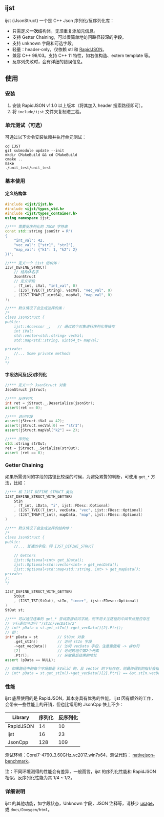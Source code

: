 ## ijst

ijst (iJsonStruct) 一个是 C++ Json 序列化/反序列化库：

- 只需定义**一次**结构体，无须重复添加元信息。
- 支持 Getter Chaining，可以很简单地访问路径较深的字段。
- 支持 unknown 字段和可选字段。
- 轻量：header-only，仅依赖 stl 和 [RapidJSON](https://github.com/Tencent/rapidjson)。
- 兼容 C++ 98/03。支持 C++ 11 特性，如右值构造、extern template 等。
- 反序列失败时，会有详细的错误信息。

## 使用
### 安装
1. 安装 RapidJSON v1.1.0 以上版本（将其加入 header 搜索路径即可）。
2. 将 `include/ijst` 文件夹复制进工程。

### 单元测试（可选）
可通过以下命令安装依赖并执行单元测试：

```shell
cd IJST
git submodule update --init
mkdir CMakeBuild && cd CMakeBuild
cmake ..
make
./unit_test/unit_test
```

### 基本使用

#### 定义结构体
```cpp
#include <ijst/ijst.h>
#include <ijst/types_std.h>
#include <ijst/types_container.h>
using namespace ijst;

//*** 需要反序列化的 JSON 字符串
const std::string jsonStr = R"(
{
    "int_val": 42, 
    "vec_val": ["str1", "str2"], 
    "map_val": {"k1": 1, "k2": 2}
})";

//*** 定义一个 ijst 结构体：
IJST_DEFINE_STRUCT(
    // 结构体名字
    JsonStruct
    // 定义字段
    , (T_int, iVal, "int_val", 0)  
    , (IJST_TVEC(T_string), vecVal, "vec_val", 0)
    , (IJST_TMAP(T_uint64), mapVal, "map_val", 0)
);

//*** 默认情况下会生成这样的类：
/*
class JsonStruct {
public:
    ijst::Accessor _;   // 通过这个对象进行序列化等操作
    int iVal; 
    std::vector<std::string> vecVal; 
    std::map<std::string, uint64_t> mapVal; 

private:
    //... Some private methods
};
*/
```

#### 字段访问及(反)序列化
```cpp
//*** 定义一个 JsonStruct 对象
JsonStruct jStruct;

//*** 反序列化
int ret = jStruct._.Deserialize(jsonStr);
assert(ret == 0);

//*** 访问字段
assert(jStruct.iVal == 42);
assert(jStruct.vecVal[0] == "str1");
assert(jStruct.mapVal["k2"] == 2);

//*** 序列化
std::string strOut;
ret = jStruct._.Serialize(strOut);
assert (ret == 0);
```

### Getter Chaining
如果所需访问的字段的路径比较深的时候，为避免累赘的判断，可使用 `get_*` 方法，比如：

```cpp
//*** 和 IJST_DEFINE_STRUCT 类似
IJST_DEFINE_STRUCT_WITH_GETTER(
    StIn
    , (T_int, iData, "i", ijst::FDesc::Optional)
    , (IJST_TVEC(T_int), vecData, "vec", ijst::FDesc::Optional)
    , (IJST_TMAP(T_int), mapData, "map", ijst::FDesc::Optional)
)

//*** 默认情况下会生成这样的结构体：
/*
class JsonStruct {
public:
    //... 普通的字段，同 IJST_DEFINE_STRUCT
    
    // Getters
    ijst::Optional<int> get_iData();
    ijst::Optional<std::vector<int> > get_vecData();
    ijst::Optional<std::map<std::string, int> > get_mapData();
private:
};
*/

IJST_DEFINE_STRUCT_WITH_GETTER(
    StOut
    , (IJST_TST(StOut), stIn, "inner", ijst::FDesc::Optional)
)
StOut st;

//*** 可以通过连串的 get_* 尝试直接访问字段，而不用关注路径的中间节点是否存在
// 下行语句可访问 "/stIn/vecData/2"
// int* pData = st.get_stIn()->get_vecData()[2].Ptr();
// 即：
int* pData = st         // StOut 对象
    .get_stIn()         // 访问 stIn 字段
    ->get_vecData()     // 访问 vecData 字段，注意需使用 -> 操作符
    [2]                 // 访问数组中第2个元素
    .Ptr();             // 获取最后结果的地址
assert (pData == NULL);

// 如果路径中的每个字段都是 kValid 的，且 vector 的下标存在，则最终得到的指针会指向该字段：
// int* pData = st.get_stIn()->get_vecData()[2].Ptr() == &st.stIn.vecData[2];
```

### 性能

ijst 底层使用的是 RapidJSON，其本身具有优秀的性能。
ijst 因有额外的工作，会带来一些性能上的开销，但也比常用的 JsonCpp 快上不少：

| Library   | 序列化 | 反序列化 | 
|-----------|-------|---------|
| RapidJSON | 14    | 10      |
| ijst      | 16    | 23      |
| JsonCpp   | 128   | 109     |

测试环境：Corei7-4790_3.60GHz_vc2017_win7x64，测试代码： [nativejson-benchmark](https://github.com/miloyip/nativejson-benchmark)。
 
注：不同环境测得的性能会有差异，一般而言，ijst 的序列化性能和 RapidJSON 相似，反序列化性能为其 1/4 ~ 1/2。

### 详细说明

ijst 的其他功能，如字段状态，Unknown 字段，JSON 注释等，请移步 [usage](docs/usage.md)，或 `docs/Doxygen/html`。
